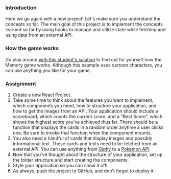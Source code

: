 ### Introduction

Here we go again with a new project! Let's make sure you understand the concepts so far. The main goal of this project is to implement the concepts learned so far by using hooks to manage and utilize state while fetching and using data from an external API.

### How the game works

Go play around [with this student's solution](https://heldersrvio.github.io/memory-card-game/) to find out for yourself how the Memory game works. Although this example uses cartoon characters, you can use anything you like for your game.

### Assignment

<div class="lesson-content__panel" markdown="1">

1.  Create a new React Project.
2.  Take some time to think about the features you want to implement, which components you need, how to structure your application, and how to get the images from an API. Your application should include a scoreboard, which counts the current score, and a "Best Score", which shows the highest score you've achieved thus far. There should be a function that displays the cards in a random order anytime a user clicks one. Be sure to invoke that function when the component mounts.
3.  You also need a handful of cards that display images and possibly informational text. These cards and texts need to be fetched from an external API. You can use anything from [Giphy](https://giphy.com/) to a [Pokemon API](https://pokeapi.co/).
4.  Now that you've thought about the structure of your application, set up the folder structure and start creating the components.
5.  Style your application so you can show it off!
6.  As always, push the project to GitHub, and don't forget to deploy it.
</div>
